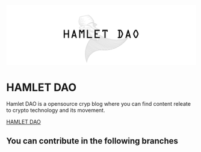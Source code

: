 ![hamlet-03.jpg](./theone-03.jpg)
# HAMLET DAO

Hamlet DAO is a opensource cryp blog where you can find content releate to crypto technology and its movement.

[HAMLET DAO](https://hamlet-dao.vercel.app/)

## You can contribute in the following branches
